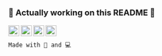 ### 🚧 Actually working on this README 🚧
<a href="https://www.linkedin.com/in/yann-tricot-4043261a4/">
    <img align="left" width="22px" src="https://image.flaticon.com/icons/svg/2111/2111499.svg" alt="Linkedin"/>
</a>
<a href="https://twitter.com/Yannek_t">
    <img align="left" width="22px" src="https://image.flaticon.com/icons/svg/733/733579.svg" alt="Twitter"/>
</a>
<a href="https://stackoverflow.com/users/12439300/yann-t">
    <img align="left" width="22px" src="https://image.flaticon.com/icons/svg/2111/2111628.svg" alt="Stackoverflow"/>
</a>
<a href="mailto:tricot.yann@gmail.com?subject=Contact from Github">
    <img align="left" width="22px" src="https://image.flaticon.com/icons/svg/732/732200.svg" alt="Gmail"/>
</a>
<br>

```Made with 🥤 and 💻```

<!--
**Yann-Tricot/Yann-Tricot** is a ✨ _special_ ✨ repository because its `README.md` (this file) appears on your GitHub profile.

Currently updated on 2020-08-07
-->